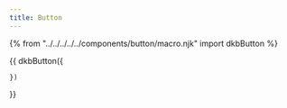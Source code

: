 ```yaml
---
title: Button
---
```

{% from "../../../../../components/button/macro.njk" import dkbButton %}

{{ dkbButton({
		
	})
}}